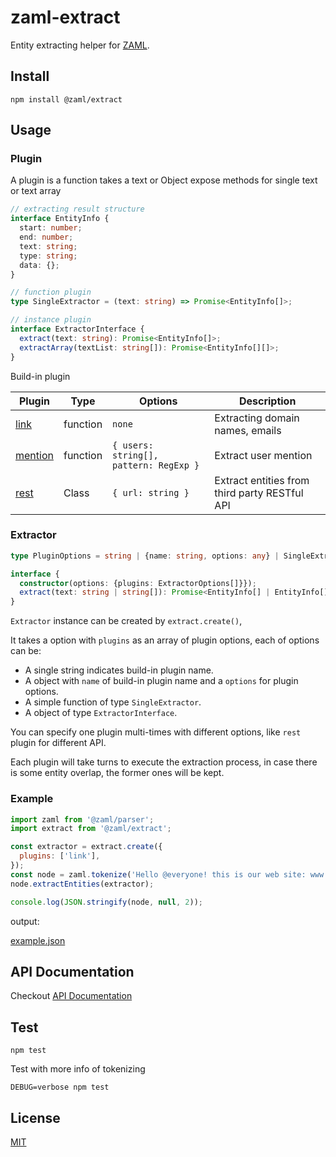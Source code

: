 # zaml-extract

Entity extracting helper for [ZAML](https://github.com/nexushubs/zaml-lang).

## Install

```shell
npm install @zaml/extract
```

## Usage

### Plugin

A plugin is a function takes a text or Object expose methods for single text or text array

```ts
// extracting result structure
interface EntityInfo {
  start: number;
  end: number;
  text: string;
  type: string;
  data: {};
}

// function plugin
type SingleExtractor = (text: string) => Promise<EntityInfo[]>;

// instance plugin
interface ExtractorInterface {
  extract(text: string): Promise<EntityInfo[]>;
  extractArray(textList: string[]): Promise<EntityInfo[][]>;
}

```

Build-in plugin

| Plugin                              | Type     | Options                                | Description                                   |
| ----------------------------------- | -------- | -------------------------------------- | --------------------------------------------- |
| [link](./src/plugins/link.js)       | function | `none`                                 | Extracting domain names, emails               |
| [mention](./src/plugins/mention.js) | function | `{ users: string[], pattern: RegExp }` | Extract user mention                          |
| [rest](./src/plugins/rest.js)       | Class    | `{ url: string }`                      | Extract entities from third party RESTful API |

### Extractor

```ts
type PluginOptions = string | {name: string, options: any} | SingleExtractor | ExtractorInterface;

interface {
  constructor(options: {plugins: ExtractorOptions[]}});
  extract(text: string | string[]): Promise<EntityInfo[] | EntityInfo[][]>
}
```

`Extractor` instance can be created by `extract.create()`,

It takes a option with `plugins` as an array of plugin options, each of options can be:

* A single string indicates build-in plugin name.
* A object with `name` of build-in plugin name and a `options` for plugin options.
* A simple function of type `SingleExtractor`.
* A object of type `ExtractorInterface`.

You can specify one plugin multi-times with different options, like `rest` plugin for different API.

Each plugin will take turns to execute the extraction process, in case there is some entity overlap,
the former ones will be kept.

### Example

```js
import zaml from '@zaml/parser';
import extract from '@zaml/extract';

const extractor = extract.create({
  plugins: ['link'],
});
const node = zaml.tokenize('Hello @everyone! this is our web site: www.example.com');
node.extractEntities(extractor);

console.log(JSON.stringify(node, null, 2));
```

output:

[example.json](./docs/example.json)

## API Documentation

Checkout [API Documentation](https://github.com/nexushubs/zaml-lang/tree/master/packages/zaml-extract/docs)

## Test

```shell
npm test
```

Test with more info of tokenizing

```shell
DEBUG=verbose npm test
```

## License

[MIT](./LICENSE)
